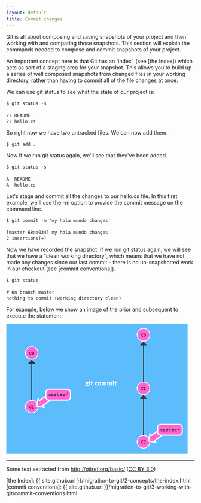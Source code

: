 ```yaml
---
layout: default
title: Commit changes
---
```


Git is all about composing and saving snapshots of your project and then working 
with and comparing those snapshots. This section will explain the commands 
needed to compose and commit snapshots of your project.

An important concept here is that Git has an 'index', (see [the Index]) which 
acts as sort of a staging area for your snapshot. This allows you to build up a 
series of well composed snapshots from changed files in your working directory, 
rather than having to commit all of the file changes at once.

We can use git status to see what the state of our project is:

    $ git status -s
	
    ?? README
    ?? hello.cs

So right now we have two untracked files. We can now add them.

    $ git add .
	
Now if we run git status again, we'll see that they've been added.

    $ git status -s
	
    A  README
    A  hello.cs

Let's stage and commit all the changes to our hello.cs file. In this first 
example, we'll use the -m option to provide the commit message on the command 
line.

    $ git commit -m 'my hola mundo changes'
	
    [master 68aa034] my hola mundo changes
    2 insertions(+)
	
Now we have recorded the snapshot. If we run git status again, we will see that 
we have a "clean working directory", which means that we have not made any 
changes since our last commit - there is no un-snapshotted work in our checkout 
(see [commit conventions]).

    $ git status

	# On branch master
    nothing to commit (working directory clean)

For example, below we show an image of the prior and subsequent to execute 
the statement:

![New repo form](commit-changes-01-command-commit.png)
	
---

Some text extracted from <http://gitref.org/basic/> ([CC BY 3.0](https://github.com/git/git-reference/blob/gh-pages/LICENSE.md))

[the Index]: {{ site.github.url }}/migration-to-git/2-concepts/the-index.html
[commit conventions]: {{ site.github.url }}/migration-to-git/3-working-with-git/commit-conventions.html
